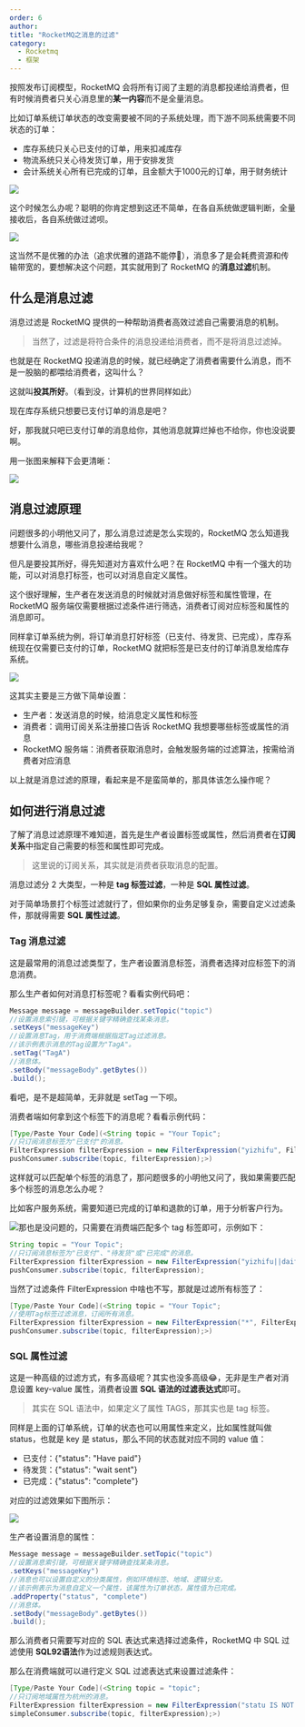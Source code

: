 ```yaml
---
order: 6
author: 
title: "RocketMQ之消息的过滤"
category:
  - Rocketmq
  - 框架
---
```


按照发布订阅模型，RocketMQ 会将所有订阅了主题的消息都投递给消费者，但有时候消费者只关心消息里的**某一内容**而不是全量消息。

比如订单系统订单状态的改变需要被不同的子系统处理，而下游不同系统需要不同状态的订单：

- 库存系统只关心已支付的订单，用来扣减库存
- 物流系统只关心待发货订单，用于安排发货
- 会计系统关心所有已完成的订单，且金额大于1000元的订单，用于财务统计

![](https://qtp-1324720525.cos.ap-shanghai.myqcloud.com/blog/202503091220560.png)

这个时候怎么办呢？聪明的你肯定想到这还不简单，在各自系统做逻辑判断，全量接收后，各自系统做过滤呗。

![](https://qtp-1324720525.cos.ap-shanghai.myqcloud.com/blog/202503091220496.png)

这当然不是优雅的办法（追求优雅的道路不能停🐶），消息多了是会耗费资源和传输带宽的，要想解决这个问题，其实就用到了 RocketMQ 的**消息过滤**机制。

## 什么是消息过滤

消息过滤是 RocketMQ 提供的一种帮助消费者高效过滤自己需要消息的机制。

> 当然了，过滤是将符合条件的消息投递给消费者，而不是将消息过滤掉。

也就是在 RocketMQ 投递消息的时候，就已经确定了消费者需要什么消息，而不是一股脑的都喂给消费者，这叫什么？

这就叫**投其所好**。（看到没，计算机的世界同样如此）

现在库存系统只想要已支付订单的消息是吧？

好，那我就只吧已支付订单的消息给你，其他消息就算烂掉也不给你，你也没说要啊。

用一张图来解释下会更清晰：

![](https://qtp-1324720525.cos.ap-shanghai.myqcloud.com/blog/202503091220550.png)

## 消息过滤原理

问题很多的小明他又问了，那么消息过滤是怎么实现的，RocketMQ 怎么知道我想要什么消息，哪些消息投递给我呢？

但凡是要投其所好，得先知道对方喜欢什么吧？在 RocketMQ 中有一个强大的功能，可以对消息打标签，也可以对消息自定义属性。

这个很好理解，生产者在发送消息的时候就对消息做好标签和属性管理，在 RocketMQ 服务端仅需要根据过滤条件进行筛选，消费者订阅对应标签和属性的消息即可。

同样拿订单系统为例，将订单消息打好标签（已支付、待发货、已完成），库存系统现在仅需要已支付的订单，RocketMQ 就把标签是已支付的订单消息发给库存系统。

![](https://qtp-1324720525.cos.ap-shanghai.myqcloud.com/blog/202503091220465.png)

这其实主要是三方做下简单设置：

- 生产者：发送消息的时候，给消息定义属性和标签
- 消费者：调用订阅关系注册接口告诉 RocketMQ 我想要哪些标签或属性的消息
- RocketMQ 服务端：消费者获取消息时，会触发服务端的过滤算法，按需给消费者对应消息

以上就是消息过滤的原理，看起来是不是蛮简单的，那具体该怎么操作呢？

## 如何进行消息过滤

了解了消息过滤原理不难知道，首先是生产者设置标签或属性，然后消费者在**订阅关系**中指定自己需要的标签和属性即可完成。

> 这里说的订阅关系，其实就是消费者获取消息的配置。

消息过滤分 2 大类型，一种是 **tag 标签过滤**，一种是 **SQL 属性过滤**。

对于简单场景打个标签过滤就行了，但如果你的业务足够复杂，需要自定义过滤条件，那就得需要 **SQL 属性过滤**。

### Tag 消息过滤

这是最常用的消息过滤类型了，生产者设置消息标签，消费者选择对应标签下的消息消费。

那么生产者如何对消息打标签呢？看看实例代码吧：

```java
Message message = messageBuilder.setTopic("topic")
//设置消息索引键，可根据关键字精确查找某条消息。
.setKeys("messageKey")
//设置消息Tag，用于消费端根据指定Tag过滤消息。
//该示例表示消息的Tag设置为"TagA"。
.setTag("TagA")
//消息体。
.setBody("messageBody".getBytes())
.build();
```

看吧，是不是超简单，无非就是 setTag 一下呗。

消费者端如何拿到这个标签下的消息呢？看看示例代码：

```java
[Type/Paste Your Code](<String topic = "Your Topic";
//只订阅消息标签为"已支付"的消息。
FilterExpression filterExpression = new FilterExpression("yizhifu", FilterExpressionType.TAG);
pushConsumer.subscribe(topic, filterExpression);>)
```

这样就可以匹配单个标签的消息了，那问题很多的小明他又问了，我如果需要匹配多个标签的消息怎么办呢？

比如客户服务系统，需要知道已完成的订单和退款的订单，用于分析客户行为。

![](https://qtp-1324720525.cos.ap-shanghai.myqcloud.com/blog/202503091220524.png)那也是没问题的，只需要在消费端匹配多个 tag 标签即可，示例如下：

```java
String topic = "Your Topic";
//只订阅消息标签为"已支付"、"待发货"或"已完成"的消息。
FilterExpression filterExpression = new FilterExpression("yizhifu||daifahuo||yiwancheng", FilterExpressionType.TAG);
pushConsumer.subscribe(topic, filterExpression);
```

当然了过滤条件 FilterExpression 中啥也不写，那就是过滤所有标签了：

```java
[Type/Paste Your Code](<String topic = "Your Topic";
//使用Tag标签过滤消息，订阅所有消息。
FilterExpression filterExpression = new FilterExpression("*", FilterExpressionType.TAG);
pushConsumer.subscribe(topic, filterExpression);>)
```

### SQL 属性过滤

这是一种高级的过滤方式，有多高级呢？其实也没多高级😂，无非是生产者对消息设置 key-value 属性，消费者设置 **SQL 语法的过滤表达式**即可。

> 其实在 SQL 语法中，如果定义了属性 TAGS，那其实也是 tag 标签。

同样是上面的订单系统，订单的状态也可以用属性来定义，比如属性就叫做 status，也就是 key 是 status，那么不同的状态就对应不同的 value 值：

- 已支付：{"status": "Have paid"}
- 待发货：{"status": "wait sent"}
- 已完成：{"status": "complete"}

对应的过滤效果如下图所示：

![](https://qtp-1324720525.cos.ap-shanghai.myqcloud.com/blog/202503091220533.png)

生产者设置消息的属性：

```java
Message message = messageBuilder.setTopic("topic")
//设置消息索引键，可根据关键字精确查找某条消息。
.setKeys("messageKey")
//消息也可以设置自定义的分类属性，例如环境标签、地域、逻辑分支。
//该示例表示为消息自定义一个属性，该属性为订单状态，属性值为已完成。
.addProperty("status", "complete")
//消息体。
.setBody("messageBody".getBytes())
.build();
```

那么消费者只需要写对应的 SQL 表达式来选择过滤条件，RocketMQ 中 SQL 过滤使用 **SQL92语法**作为过滤规则表达式。

那么在消费端就可以进行定义 SQL 过滤表达式来设置过滤条件：

```java
[Type/Paste Your Code](<String topic = "topic";
//只订阅地域属性为杭州的消息。
FilterExpression filterExpression = new FilterExpression("statu IS NOT NULL AND statu='complete'", FilterExpressionType.SQL92);
simpleConsumer.subscribe(topic, filterExpression);>)
```

